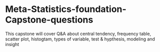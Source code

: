 # Meta-Statistics-foundation-Capstone-questions
This capstone will cover Q&amp;A about central tendency, frequency table, scatter plot, histogtam, types of variable, test &amp; hypthesis, modeling and insight
